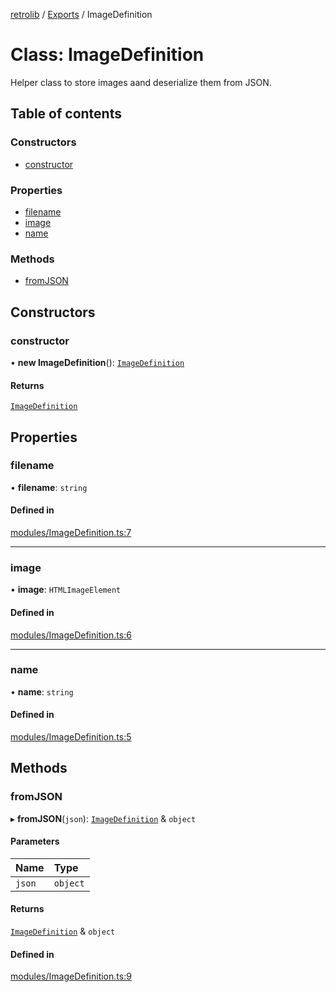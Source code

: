 [retrolib](../README.md) / [Exports](../modules.md) / ImageDefinition

# Class: ImageDefinition

Helper class to store images aand deserialize them from JSON.

## Table of contents

### Constructors

- [constructor](ImageDefinition.md#constructor)

### Properties

- [filename](ImageDefinition.md#filename)
- [image](ImageDefinition.md#image)
- [name](ImageDefinition.md#name)

### Methods

- [fromJSON](ImageDefinition.md#fromjson)

## Constructors

### constructor

• **new ImageDefinition**(): [`ImageDefinition`](ImageDefinition.md)

#### Returns

[`ImageDefinition`](ImageDefinition.md)

## Properties

### filename

• **filename**: `string`

#### Defined in

[modules/ImageDefinition.ts:7](https://github.com/philbgarner/retrolib/blob/7d31d65/src/modules/ImageDefinition.ts#L7)

___

### image

• **image**: `HTMLImageElement`

#### Defined in

[modules/ImageDefinition.ts:6](https://github.com/philbgarner/retrolib/blob/7d31d65/src/modules/ImageDefinition.ts#L6)

___

### name

• **name**: `string`

#### Defined in

[modules/ImageDefinition.ts:5](https://github.com/philbgarner/retrolib/blob/7d31d65/src/modules/ImageDefinition.ts#L5)

## Methods

### fromJSON

▸ **fromJSON**(`json`): [`ImageDefinition`](ImageDefinition.md) & `object`

#### Parameters

| Name | Type |
| :------ | :------ |
| `json` | `object` |

#### Returns

[`ImageDefinition`](ImageDefinition.md) & `object`

#### Defined in

[modules/ImageDefinition.ts:9](https://github.com/philbgarner/retrolib/blob/7d31d65/src/modules/ImageDefinition.ts#L9)

